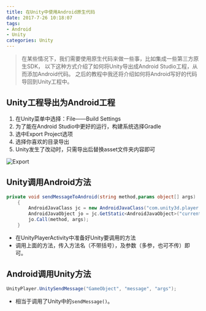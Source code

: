 ```yaml
---
title: 在Unity中使用Android原生代码
date: 2017-7-26 10:18:07
tags: 
- Android
- Unity
categories: Unity
---
```


> 在某些情况下，我们需要使用原生代码来做一些事，比如集成一些第三方原生SDK，
以下这种方式介绍了如何将Unity导出成Android Studio工程，从而添加Android代码。
之后的教程中我还将介绍如何将Android写好的代码导回到Unity工程中。

<!--more-->

## Unity工程导出为Android工程

1. 在Unity菜单中选择：File——Build Settings
2. 为了能在Android Studio中更好的运行，构建系统选择Gradle
3. 选中Export Project选项
4. 选择你喜欢的目录导出
5. Unity发生了改动时，只需导出后替换asset文件夹内容即可

![Export](/images/20170726_export.png)

## Unity调用Android方法

```csharp
private void sendMessageToAndroid(string method,params object[] args)
    {
        AndroidJavaClass jc = new AndroidJavaClass("com.unity3d.player.UnityPlayer");
        AndroidJavaObject jo = jc.GetStatic<AndroidJavaObject>("currentActivity");
        jo.Call(method, args);
    }
```

- 在UnityPlayerActivity中准备好Unity要调用的方法
- 调用上面的方法，传入方法名（不带括号），及参数（多参，也可不传）即可。

## Android调用Unity方法

```java
UnityPlayer.UnitySendMessage("GameObject", "message", "args");
```

- 相当于调用了Unity中的`sendMessage()`。